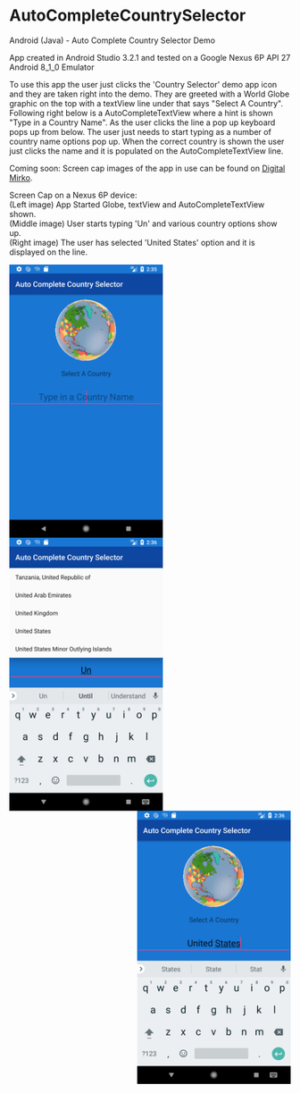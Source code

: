 # AutoCompleteCountrySelector
Android (Java) - Auto Complete Country Selector Demo

App created in Android Studio 3.2.1 and tested on a Google Nexus 6P API 27 Android 8_1_0 Emulator

To use this app the user just clicks the 'Country Selector' demo app icon and they are taken right into the demo. 
They are greeted with a World Globe graphic on the top with a textView line under that says "Select A Country". 
Following right below is a AutoCompleteTextView where a hint is shown "Type in a Country Name". As the user clicks the line
a pop up keyboard pops up from below. The user just needs to start typing as a number of country name options pop up. 
When the correct country is shown the user just clicks the name and it is populated on the AutoCompleteTextView line.

Coming soon: Screen cap images of the app in use can be found on <a href="http://digitalmirko.com/javaApps.html">Digital Mirko</a>.

Screen Cap on a Nexus 6P device:</br>
(Left image) App Started Globe, textView and AutoCompleteTextView shown.</br>
(Middle image) User starts typing 'Un' and various country options show up. </br>
(Right image) The user has selected 'United States' option and it is displayed on the line.
  <p>
  <img align="left" src="https://github.com/digitalMirko/AutoCompleteCountrySelector/blob/master/SC01%20App%20Started.png?raw=true" width="275"/>
  <img align="middle" src="https://github.com/digitalMirko/AutoCompleteCountrySelector/blob/master/SC07%20Un%20typed.png?raw=true" width="275"/>  
  <img align="right" src="https://github.com/digitalMirko/AutoCompleteCountrySelector/blob/master/SC08%20United%20States%20Selected.png?raw=true" width="275"/>  
  </p>


